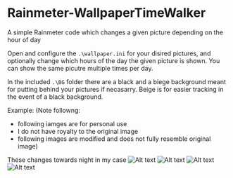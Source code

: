 # Rainmeter-WallpaperTimeWalker
A simple Rainmeter code which changes a given picture depending on the hour of day


Open and configure the ``.\wallpaper.ini`` for your disired pictures, and optionally change which hours of the day the given picture is shown.
You can show the same picutre multiple times per day.

In the included ``.\BG`` folder there are a black and a biege background meant for putting behind your pictures if necasarry. Beige is for easier tracking in the event of a black background. 

Example:
(Note followng:
- following iamges are for personal use
- I do not have royalty to the original image
-  following images are modified and does not fully resemble original image)

These changes towards night in my case
<img title="Fully Colour Samurai" alt="Alt text" src="https://imgur.com/t3pHzSy">
<img title="Faded Colour Samurai" alt="Alt text" src="https://imgur.com/AyoOTfD">
<img title="BlackWhite Colour Samurai" alt="Alt text" src="https://imgur.com/UebynSX">
<img title="No Background Samurai" alt="Alt text" src="https://imgur.com/o69iQFi">

